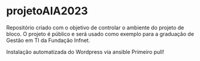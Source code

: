 # projetoAIA2023
Repositório criado com o objetivo de controlar o ambiente do projeto de bloco.
O projeto é público e será usado como exemplo para a graduação de Gestão em TI da Fundação Infnet.

Instalação automatizada do Wordpress via ansible
Primeiro pull!
